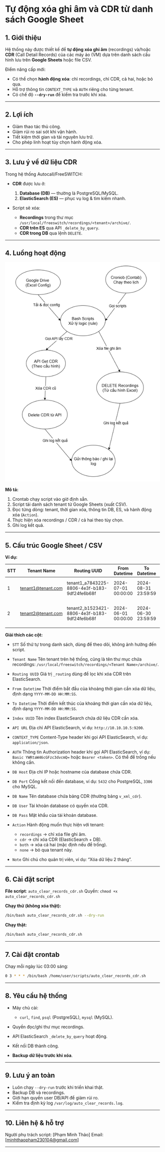 # Tự động xóa ghi âm và CDR từ danh sách Google Sheet

## 1. Giới thiệu

Hệ thống này được thiết kế để **tự động xóa ghi âm** (recordings) và/hoặc **CDR** (Call Detail Records) của các máy ảo (VM) dựa trên danh sách cấu hình lưu trên **Google Sheets** hoặc file CSV.

Điểm nâng cấp mới:

* Có thể chọn **hành động xóa**: chỉ recordings, chỉ CDR, cả hai, hoặc bỏ qua.
* Hỗ trợ thông tin `CONTEXT_TYPE` và `AUTH` riêng cho từng tenant.
* Có chế độ **`--dry-run`** để kiểm tra trước khi xóa.

---

## 2. Lợi ích

* Giảm thao tác thủ công.
* Giảm rủi ro sai sót khi vận hành.
* Tiết kiệm thời gian và tài nguyên lưu trữ.
* Cho phép linh hoạt tùy chọn hành động xóa.

---

## 3. Lưu ý về dữ liệu CDR

Trong hệ thống Autocall/FreeSWITCH:

* **CDR** được lưu ở:

  1. **Database (DB)** — thường là PostgreSQL/MySQL.
  2. **ElasticSearch (ES)** — phục vụ log & tìm kiếm nhanh.
* Script sẽ xóa:

  * **Recordings** trong thư mục `/usr/local/freeswitch/recordings/<tenant>/archive/`.
  * **CDR trên ES** qua API `_delete_by_query`.
  * **CDR trong DB** qua lệnh `DELETE`.

---

## 4. Luồng hoạt động

![Luồng hoạt động](cron_clear_recordings_cdr_flow.png)

**Mô tả:**

1. Crontab chạy script vào giờ định sẵn.
2. Script tải danh sách tenant từ Google Sheets (xuất CSV).
3. Đọc từng dòng: tenant, thời gian xóa, thông tin DB, ES, và hành động xóa (`Action`).
4. Thực hiện xóa recordings / CDR / cả hai theo tùy chọn.
5. Ghi log kết quả.

---

## 5. Cấu trúc Google Sheet / CSV

**Ví dụ:**

| STT | Tenant Name | Routing UUID                                  | From Datetime       | To Datetime         | Alias Index      | API URL                                          | CONTEXT\_TYPE    | AUTH                       | DB Host    | DB Port | DB Name   | DB User   | DB Pass | Action     | Note                |
| --- | ----------- | --------------------------------------------- | ------------------- | ------------------- | ---------------- | ------------------------------------------------ | ---------------- | -------------------------- | ---------- | ------- | --------- | --------- | ------- | ---------- | ------------------- |
| 1   | tenant1@tenant.com     | tenant1\_a7843225-8806-4e3f-b183-9df24fe6b68f | 2024-07-01 00:00:00 | 2024-08-31 23:59:59 | tenant1\_a7843225-8806-4e3f-b183-9df24fe6b68f | [http://10.10.10.5:9200](http://10.10.10.5:9200) | application/json | Basic YWRtaW46cGFzc3dvcmQ= | 10.10.10.2 | 5432    | fusionpbx | fusionpbx | pass123 | both       | Xóa dữ liệu 2 tháng |
| 2   | tenant2@tenant.com      | tenant2\_b1523421-8806-4e3f-b183-9df24fe6b68f | 2024-06-01 00:00:00 | 2024-06-30 23:59:59 | tenant2\_a7843225-8806-4e3f-b183-9df24fe6b68f | [http://10.10.10.5:9200](http://10.10.10.5:9200) | application/json | Bearer abc123              | 10.10.10.3 | 3306    | autocall  | autocall  | pass456 | recordings | Chỉ xóa file ghi âm |


**Giải thích các cột:**

* `STT`
  Số thứ tự trong danh sách, dùng để theo dõi, không ảnh hưởng đến script.

* `Tenant Name`
  Tên tenant trên hệ thống, cũng là tên thư mục chứa recordings: `/usr/local/freeswitch/recordings/<Tenant Name>/archive/`.

* `Routing UUID`
  Giá trị `_routing` dùng để lọc khi xóa CDR trên ElasticSearch.

* `From Datetime`
  Thời điểm bắt đầu của khoảng thời gian cần xóa dữ liệu, định dạng `YYYY-MM-DD HH:MM:SS`.

* `To Datetime`
  Thời điểm kết thúc của khoảng thời gian cần xóa dữ liệu, định dạng `YYYY-MM-DD HH:MM:SS`.

* `Index UUID`
  Tên index ElasticSearch chứa dữ liệu CDR cần xóa.

* `API URL`
  Địa chỉ API ElasticSearch, ví dụ: `http://10.10.10.5:9200`.

* `CONTEXT_TYPE`
  Content-Type header khi gọi API ElasticSearch, ví dụ: `application/json`.

* `AUTH`
  Thông tin Authorization header khi gọi API ElasticSearch, ví dụ: `Basic YWRtaW46cGFzc3dvcmQ=` hoặc `Bearer <token>`. Có thể để trống nếu không cần.

* `DB Host`
  Địa chỉ IP hoặc hostname của database chứa CDR.

* `DB Port`
  Cổng kết nối đến database, ví dụ: `5432` cho PostgreSQL, `3306` cho MySQL.

* `DB Name`
  Tên database chứa bảng CDR (thường bảng `v_xml_cdr`).

* `DB User`
  Tài khoản database có quyền xóa CDR.

* `DB Pass`
  Mật khẩu của tài khoản database.

* `Action`
  Hành động muốn thực hiện với tenant:

  * `recordings` → chỉ xóa file ghi âm.
  * `cdr` → chỉ xóa CDR (ElasticSearch + DB).
  * `both` → xóa cả hai (mặc định nếu để trống).
  * `none` → bỏ qua tenant này.

* `Note`
  Ghi chú cho quản trị viên, ví dụ: “Xóa dữ liệu 2 tháng”.

---

## 6. Cài đặt script

**File script**: `auto_clear_records_cdr.sh`
Quyền: `chmod +x auto_clear_records_cdr.sh`

**Chạy thử (không xóa thật):**

```bash
/bin/bash auto_clear_records_cdr.sh --dry-run
```

**Chạy thật:**

```bash
/bin/bash auto_clear_records_cdr.sh
```

---

## 7. Cài đặt crontab

Chạy mỗi ngày lúc 03:00 sáng:

```bash
0 3 * * * /bin/bash /home/user/scripts/auto_clear_records_cdr.sh
```

---

## 8. Yêu cầu hệ thống

* Máy chủ cài:

  * `curl`, `find`, `psql` (PostgreSQL), `mysql` (MySQL).
* Quyền đọc/ghi thư mục recordings.
* API ElasticSearch `_delete_by_query` hoạt động.
* Kết nối DB thành công.
* **Backup dữ liệu trước khi xóa**.

---

## 9. Lưu ý an toàn

* Luôn chạy `--dry-run` trước khi triển khai thật.
* Backup DB và recordings.
* Giới hạn quyền user DB/API để giảm rủi ro.
* Kiểm tra định kỳ log `/var/log/auto_clear_records.log`.

---

## 10. Liên hệ & hỗ trợ

Người phụ trách script: \[Phạm Minh Thảo]
Email: \[[minhthaopham230104@gmail.com](mailto:minhthaopham230104@gmail.com)]

---

